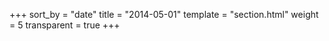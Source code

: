 +++
sort_by = "date"
title = "2014-05-01"
template = "section.html"
weight = 5
transparent = true
+++